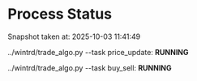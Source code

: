 # Process Status

Snapshot taken at: 2025-10-03 11:41:49

../wintrd/trade_algo.py --task price_update: **RUNNING**

../wintrd/trade_algo.py --task buy_sell: **RUNNING**

